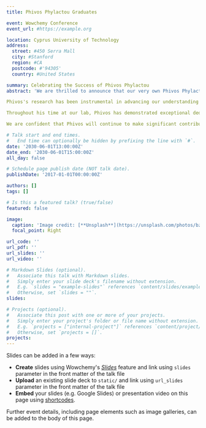 ```yaml
---
title: Phivos Phylactou Graduates

event: Wowchemy Conference
event_url: #https://example.org

location: Cyprus University of Technology
address:
  street: #450 Serra Mall
  city: #Stanford
  region: #CA
  postcode: #'94305'
  country: #United States

summary: Celebrating the Success of Phivos Phylactou
abstract: 'We are thrilled to announce that our very own Phivos Phylactou has successfully completed his PhD! This is a significant milestone in Phivos' academic journey, and we couldn't be more proud of his accomplishments.

Phivos's research has been instrumental in advancing our understanding of visual working memory. His dissertation, titled "Exploring the Sensory Recruitment Framework" has made substantial contributions to the field and has set a high standard for future research.

Throughout his time at our lab, Phivos has demonstrated exceptional dedication, perseverance, and intellectual curiosity. His innovative thinking and rigorous approach to research have not only contributed to his personal success but have also greatly enriched our lab's academic environment.

We are confident that Phivos will continue to make significant contributions to his field and look forward to seeing his future endeavors. As he embarks on the next chapter of his career, we extend our heartfelt congratulations and best wishes.'

# Talk start and end times.
#   End time can optionally be hidden by prefixing the line with `#`.
date: '2030-06-01T13:00:00Z'
date_end: '2030-06-01T15:00:00Z'
all_day: false

# Schedule page publish date (NOT talk date).
publishDate: '2017-01-01T00:00:00Z'

authors: []
tags: []

# Is this a featured talk? (true/false)
featured: false

image:
  caption: 'Image credit: [**Unsplash**](https://unsplash.com/photos/bzdhc5b3Bxs)'
  focal_point: Right

url_code: ''
url_pdf: ''
url_slides: ''
url_video: ''

# Markdown Slides (optional).
#   Associate this talk with Markdown slides.
#   Simply enter your slide deck's filename without extension.
#   E.g. `slides = "example-slides"` references `content/slides/example-slides.md`.
#   Otherwise, set `slides = ""`.
slides:

# Projects (optional).
#   Associate this post with one or more of your projects.
#   Simply enter your project's folder or file name without extension.
#   E.g. `projects = ["internal-project"]` references `content/project/deep-learning/index.md`.
#   Otherwise, set `projects = []`.
projects:
---
```


Slides can be added in a few ways:

- **Create** slides using Wowchemy's [_Slides_](https://wowchemy.com/docs/managing-content/#create-slides) feature and link using `slides` parameter in the front matter of the talk file
- **Upload** an existing slide deck to `static/` and link using `url_slides` parameter in the front matter of the talk file
- **Embed** your slides (e.g. Google Slides) or presentation video on this page using [shortcodes](https://wowchemy.com/docs/writing-markdown-latex/).

Further event details, including page elements such as image galleries, can be added to the body of this page.

